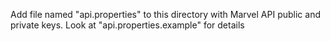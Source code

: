 Add file named "api.properties" to this directory with Marvel API public and private keys. Look at "api.properties.example" for details